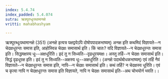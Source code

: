 ```yaml
---
index: 5.4.74
index_padded: 5.4.074
sutra: ऋक्पूरप्धूःपथामानक्षे
vritti: mahabhashyam

---
```

 ऋक्पूरब्धूःपथामानक्षे (351) (अनक्षे इत्यत्र पक्षद्वयेऽपि दोषोपपादकभाष्यम्) अनक्ष इति कथमिदं विज्ञायते--न चेदक्षधूरन्तः समास इति, आहोस्विन्न चेदक्षः समासार्थ इति। किं चातः? यदि विज्ञायते--न चेदक्षधूरन्तः समास इति। सिद्धमक्षस्य धूः--अक्षधूरिति। इदं तु न सिध्यति--दृढधूरयमक्षः। अस्तु तर्हि--न चेदक्षः समासार्थ इति। सिद्धं दृढधूरक्ष इति। इदं तु न सिध्यति--अक्षस्य धूः--अक्षधूरिति। (अनक्षे पदार्थबोधकभाष्यम्) एवं तर्हि नैवं विज्ञायते--न चेदक्षधूरन्तः समास इति, नापि--न चेदक्षः समासार्थ इति। कथं तर्हि? न चेदक्षस्य धूरिति। एवं च कृत्वा नापि न चेदक्षधूरन्तः समास इति विज्ञायते, नापि न चेदक्षः समासार्थ इति--अथ चोभयोर्न भवति।। 